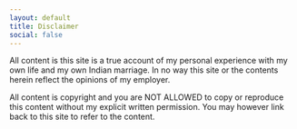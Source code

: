 ```yaml
---
layout: default
title: Disclaimer
social: false
---
```


All content is this site is a true account of my personal experience with my own life and my own Indian marriage. In no way this
site or the contents herein reflect the opinions of my employer. 


All content is copyright and you are NOT ALLOWED to copy or reproduce this content without my explicit written permission. You 
may however link back to this site to refer to the content.
